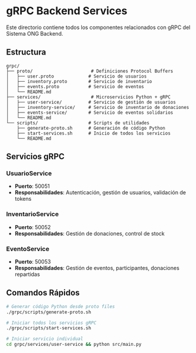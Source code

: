# gRPC Backend Services

Este directorio contiene todos los componentes relacionados con gRPC del Sistema ONG Backend.

## Estructura

```
grpc/
├── proto/                      # Definiciones Protocol Buffers
│   ├── user.proto             # Servicio de usuarios
│   ├── inventory.proto        # Servicio de inventario
│   ├── events.proto           # Servicio de eventos
│   └── README.md
├── services/                   # Microservicios Python + gRPC
│   ├── user-service/          # Servicio de gestión de usuarios
│   ├── inventory-service/     # Servicio de inventario de donaciones
│   ├── events-service/        # Servicio de eventos solidarios
│   └── README.md
└── scripts/                   # Scripts de utilidades
    ├── generate-proto.sh      # Generación de código Python
    ├── start-services.sh      # Inicio de todos los servicios
    └── README.md
```

## Servicios gRPC

### UsuarioService
- **Puerto**: 50051
- **Responsabilidades**: Autenticación, gestión de usuarios, validación de tokens

### InventarioService  
- **Puerto**: 50052
- **Responsabilidades**: Gestión de donaciones, control de stock

### EventoService
- **Puerto**: 50053
- **Responsabilidades**: Gestión de eventos, participantes, donaciones repartidas

## Comandos Rápidos

```bash
# Generar código Python desde proto files
./grpc/scripts/generate-proto.sh

# Iniciar todos los servicios gRPC
./grpc/scripts/start-services.sh

# Iniciar servicio individual
cd grpc/services/user-service && python src/main.py
```